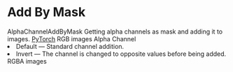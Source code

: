 # Add By Mask

<deflist type="narrow">
    <def title="Full Name">
        AlphaChannelAddByMask
    </def>
    <def title="Description">
        Getting alpha channels as mask and adding it to images.
    </def>
        <def title="Backend">
            <a href="Modules.md" anchor="pytorch" summary="Image processing with pure Tensor without transformations.">PyTorch</a>
        </def>
    <def title="Input Parameters">
        <deflist type="full">
            <def title="Images (Type: Image)">
                RGB images
            </def>
            <def title="Mask (Type: Mask)">
                Alpha Channel
            </def>
            <def title="Method (Type: Enum)">
                <list>
                    <li><control>Default</control> — Standard channel addition.</li>
                    <li><control>Invert</control> — The channel is changed to opposite values before being added.</li>
                </list>
            </def>
        </deflist>
    </def>
    <def title="Output Parameters">
        <deflist type="full">
            <def title="Images (Type: Image)">
                RGBA images
            </def>
        </deflist>
    </def>
</deflist>
